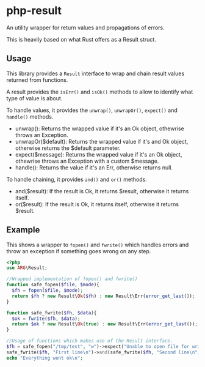 # php-result
An utility wrapper for return values and propagations of errors.

This is heavily based on what Rust offers as a Result struct.

## Usage
This library provides a `Result` interface to wrap and chain result values returned from functions.

A result provides the `isErr()` and `isOk()` methods to allow to identify what type of value is about.

To handle values, it provides the `unwrap()`, `unwrapOr()`, `expect()` and `handle()` methods.
 - unwrap(): Returns the wrapped value if it's an Ok object, othewrise throws an Exception.
 - unwrapOr($default): Returns the wrapped value if it's and Ok object, otherwise returns the $default parameter.
 - expect($message): Returns the wrapped value if it's an Ok object, othewrise throws an Exception with a custom $message.
 - handle(): Returns the value if it's an Err, otherwise returns null.

To handle chaining, it provides `and()` and `or()` methods.
 - and($result): If the result is Ok, it returns $result, otherwise it returns itself.
 - or($result): If the result is Ok, it returns itself, otherwise it returns $result.

## Example
This shows a wrapper to `fopen()` and `fwrite()` which handles errors and throw an exception if something goes wrong on any step.
```php
<?php
use ARG\Result;

//Wrapped implementation of fopen() and fwrite()
function safe_fopen($file, $mode){
  $fh = fopen($file, $mode);
  return $fh ? new Result\Ok($fh) : new Result\Err(error_get_last());
}

function safe_fwrite($fh, $data){
  $ok = fwrite($fh, $data);
  return $ok ? new Result\Ok(true) : new Result\Err(error_get_last());
}

//Usage of functions which makes use of the Result interface.
$fh = safe_fopen("/tmp/test", "w")->expect("Unable to open file for writing!");
safe_fwrite($fh, "First line\n")->and(safe_fwrite($fh, "Second line\n"))->expect("Unable to write data to file");
echo "Everything went ok\n";
```

